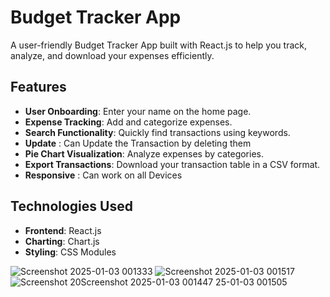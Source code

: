 # Budget Tracker App

A user-friendly Budget Tracker App built with React.js to help you track, analyze, and download your expenses efficiently.

## Features
- **User Onboarding**: Enter your name on the home page.
- **Expense Tracking**: Add and categorize expenses.
- **Search Functionality**: Quickly find transactions using keywords.
- **Update** : Can Update the Transaction by deleting them
- **Pie Chart Visualization**: Analyze expenses by categories.
- **Export Transactions**: Download your transaction table in a CSV format.
- **Responsive** : Can work on all Devices

## Technologies Used
- **Frontend**: React.js
- **Charting**: Chart.js
- **Styling**: CSS Modules

![Screenshot 2025-01-03 001333](https://github.com/user-attachments/assets/8450af94-040a-466a-ac65-a59dfdb6fa7e)
![Screenshot 2025-01-03 001517](https://github.com/user-attachments/assets/1bf924f4-dccb-4400-8652-c3ceee3d673d)
![Screenshot 20![Screenshot 2025-01-03 001447](https://github.com/user-attachments/assets/ba151893-af87-4b8d-b7ca-92e249af9fc2)
25-01-03 001505](https://github.com/user-attachments/assets/36f1deef-3242-4503-be2c-d54ef9fe4a09)
